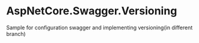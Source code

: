 # AspNetCore.Swagger.Versioning
Sample for configuration swagger and implementing versioning(in different branch)
